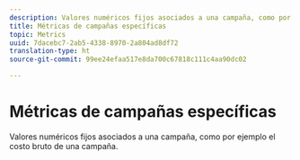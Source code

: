 ```yaml
---
description: Valores numéricos fijos asociados a una campaña, como por ejemplo el costo bruto de una campaña.
title: Métricas de campañas específicas
topic: Metrics
uuid: 7dacebc7-2ab5-4338-8970-2a804ad8df72
translation-type: ht
source-git-commit: 99ee24efaa517e8da700c67818c111c4aa90dc02

---
```



# Métricas de campañas específicas

Valores numéricos fijos asociados a una campaña, como por ejemplo el costo bruto de una campaña.

